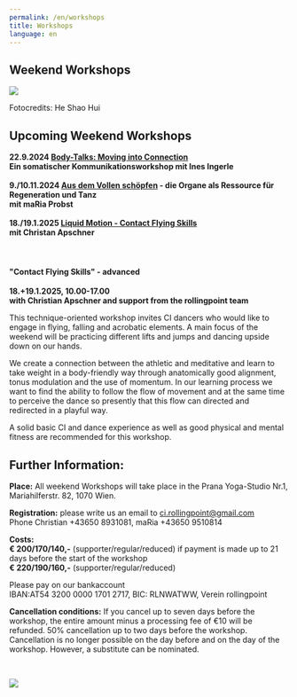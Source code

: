 ```yaml
---
permalink: /en/workshops
title: Workshops
language: en
---
```

## Weekend Workshops

![](/assets/uploads/20160609.145929.jpg)

Fotocredits: He Shao Hui

## Upcoming Weekend Workshops

**22.9.2024 [Body-Talks: Moving into Connection](#bodytalks)**\
**Ein somatischer Kommunikationsworkshop mit Ines Ingerle**\
\
**9./10.11.2024 [Aus dem Vollen schöpfen](#organs) - die Organe als Ressource für Regeneration und Tanz**\
**mit maRia Probst**\
\
**18./19.1.2025 [Liquid Motion - Contact Flying Skills](#flyingskills)**\
**mit Christan Apschner**\
\
&nbsp;

#### **"Contact Flying Skills"** - advanced

**18.+19.1.2025, 10.00-17.00**\
**with Christian Apschner  and support from the rollingpoint team**

This technique-oriented workshop invites CI dancers who would like to engage in flying, falling and acrobatic elements. A main focus of the weekend will be practicing different lifts and jumps and dancing upside down on our hands.

We create a connection between the athletic and meditative and learn to take weight in a body-friendly way through anatomically good alignment, tonus modulation and the use of momentum. In our learning process we want to find the ability to follow the flow of movement and at the same time to perceive the dance so presently that this flow can directed and redirected in a playful way.

A solid basic CI and dance experience as well as good physical and mental fitness are recommended for this workshop.

## Further Information:

**Place:** All weekend Workshops will take place in the Prana Yoga-Studio Nr.1, Mariahilferstr. 82, 1070 Wien.

**Registration:** please write us an email to [ci.rollingpoint@gmail.com](mailto:ci.rollingpoint@gmail.com)\
Phone Christian +43650 8931081, maRia +43650 9510814

**Costs:**\
**€ 200/170/140,-** (supporter/regular/reduced) if payment is made up to 21 days before the start of the workshop\
**€ 220/190/160,-** (supporter/regular/reduced)

Please pay on our bankaccount\
IBAN:AT54 3200 0000 1701 2717, BIC: RLNWATWW, Verein rollingpoint

**Cancellation conditions:** If you cancel up to seven days before the workshop, the entire amount minus a processing fee of €10 will be refunded. 50% cancellation up to two days before the workshop. Cancellation is no longer possible on the day before and on the day of the workshop. However, a substitute can be nominated.

&nbsp;

![](/assets/uploads/lsz_5750.jpg)